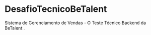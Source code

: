 # DesafioTecnicoBeTalent
 Sistema de Gerenciamento de Vendas - O Teste Técnico Backend da BeTalent .

